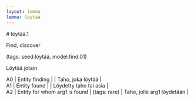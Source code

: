 ```yaml
---
layout: lemma
lemma: löytää
---
```


<div class="sense">
# <span class="sensename">löytää.1</span>

<span class="description">Find, discover</span>

(tags: seed:löytää, model:find.01)

<span class="description">Löytää jotain</span>



A0 | Entity finding |   | Taho, joka löytää |  
A1 | Entity found |   | Löydetty taho tai asia |  
A2 | Entity for whom arg1 is found | (tags: rare) | Taho, jolle arg1 löydetään | 

</div>

